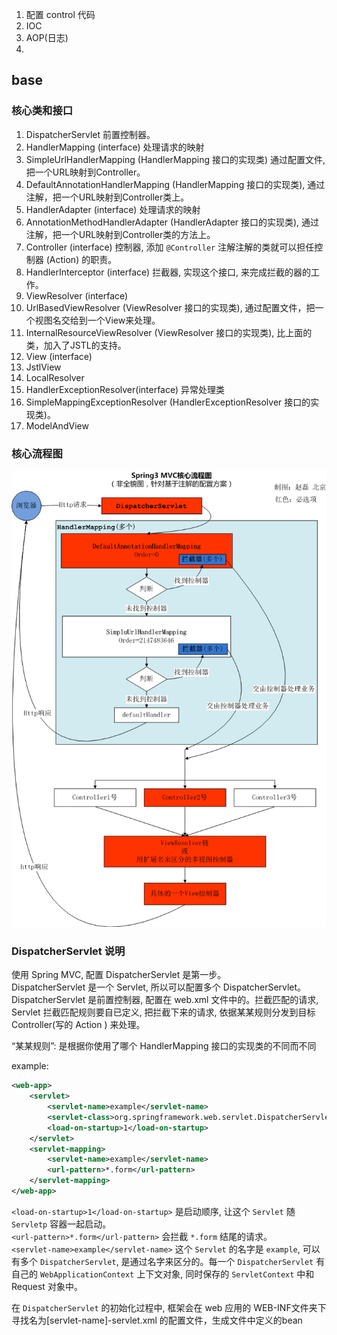 1. 配置 control 代码
2. IOC
3. AOP(日志)
4.

## base

### 核心类和接口

1. DispatcherServlet 前置控制器。
2. HandlerMapping (interface) 处理请求的映射
  1. SimpleUrlHandlerMapping (HandlerMapping 接口的实现类) 通过配置文件, 把一个URL映射到Controller。
  2. DefaultAnnotationHandlerMapping (HandlerMapping 接口的实现类), 通过注解，把一个URL映射到Controller类上。
3. HandlerAdapter (interface) 处理请求的映射
  1. AnnotationMethodHandlerAdapter (HandlerAdapter 接口的实现类), 通过注解，把一个URL映射到Controller类的方法上。
4. Controller (interface) 控制器, 添加 ```@Controller``` 注解注解的类就可以担任控制器 (Action) 的职责。
5. HandlerInterceptor (interface) 拦截器, 实现这个接口, 来完成拦截的器的工作。
6. ViewResolver (interface)
  1. UrlBasedViewResolver (ViewResolver 接口的实现类), 通过配置文件，把一个视图名交给到一个View来处理。
  2. InternalResourceViewResolver (ViewResolver 接口的实现类), 比上面的类，加入了JSTL的支持。
7. View (interface)
  1. JstlView
8. LocalResolver
9. HandlerExceptionResolver(interface) 异常处理类
  1. SimpleMappingExceptionResolver (HandlerExceptionResolver 接口的实现类)。
10. ModelAndView

### 核心流程图

![spring](imgs/spring_core.png)

### DispatcherServlet 说明

使用 Spring MVC, 配置 DispatcherServlet 是第一步。  
DispatcherServlet 是一个 Servlet, 所以可以配置多个 DispatcherServlet。
DispatcherServlet 是前置控制器, 配置在 web.xml 文件中的。拦截匹配的请求, Servlet 拦截匹配规则要自已定义, 把拦截下来的请求, 依据某某规则分发到目标 Controller(写的 Action ) 来处理。

“某某规则”: 是根据你使用了哪个 HandlerMapping 接口的实现类的不同而不同

example:

```xml
<web-app>  
    <servlet>  
        <servlet-name>example</servlet-name>  
        <servlet-class>org.springframework.web.servlet.DispatcherServlet</servlet-class>  
        <load-on-startup>1</load-on-startup>  
    </servlet>  
    <servlet-mapping>  
        <servlet-name>example</servlet-name>  
        <url-pattern>*.form</url-pattern>  
    </servlet-mapping>  
</web-app>
```

`<load-on-startup>1</load-on-startup>` 是启动顺序, 让这个 `Servlet` 随 `Servletp` 容器一起启动。  
`<url-pattern>*.form</url-pattern>` 会拦截 `*.form` 结尾的请求。  
`<servlet-name>example</servlet-name>` 这个 `Servlet` 的名字是 `example`, 可以有多个 `DispatcherServlet`, 是通过名字来区分的。每一个 `DispatcherServlet` 有自己的 `WebApplicationContext` 上下文对象, 同时保存的 `ServletContext` 中和 Request 对象中。

在 `DispatcherServlet` 的初始化过程中, 框架会在 web 应用的 WEB-INF文件夹下寻找名为[servlet-name]-servlet.xml 的配置文件，生成文件中定义的bean
